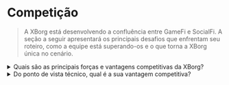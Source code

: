 # Competição

> A XBorg está desenvolvendo a confluência entre GameFi e SocialFi. A seção a seguir apresentará os principais desafios que enfrentam seu roteiro, como a equipe está superando-os e o que torna a XBorg única no cenário.

<details>

<summary>Quais são as principais forças e vantagens competitivas da XBorg?</summary>

**Rede**

O crescimento e a expansão da XBorg são impulsionados por uma rede de assessores e investidores influentes na indústria de jogos e esports. A XBorg Ventures se baseia nessa rede, conectando a equipe às principais blockchains e desenvolvedores de jogos, permitindo que eles criem produtos inovadores e empolgantes.

#### Comunidade

A comunidade da XBorg é composta por mais de 10.000 jogadores ativos, construtores e investidores de GameFi. O conselho e o sistema de governança incluem algumas das mentes mais brilhantes da Web3, garantindo que a XBorg esteja sempre na vanguarda da tecnologia de jogos.

#### Esports e Legitimidade

Como a principal organização de esports da Web3, a XBorg é patrocinada pela Brave Software e está classificada em primeiro lugar nos títulos de esports mais competitivos da Web3. A XBorg é responsável por criar a Xtreme Championship Series (XCS), a primeira e maior liga de esports da Web3.

#### SwissBorg

A XBorg também é auxiliada pela SwissBorg, uma startup que alcançou com sucesso 700.000 usuários. Com contato próximo com executivos de alto escalão, a SwissBorg auxilia no roteiro, execução do produto e networking. A XBorg deve grande parte de seu sucesso ao apoio e orientação da SwissBorg.

</details>

<details>

<summary>Do ponto de vista técnico, qual é a sua vantagem competitiva?</summary>

Do ponto de vista tecnológico, a implementação de uma rede de credenciais no âmbito dos jogos é uma inovação verdadeiramente distintiva. No entanto, é semelhante ao protocolo Lens, que usa dados sociais para construir uma rede. Nossa plataforma, por outro lado, utiliza dados de jogos para estabelecer uma rede de dados específica para jogos. Embora outros empreendimentos, como Galxe, tenham se concentrado na construção de uma rede de credenciais, eles não têm o mesmo foco dedicado aos jogos.

Nossos avanços tecnológicos podem ser atribuídos à nossa integração habilidosa de dados de jogos por meio de várias plataformas de distribuição (incluindo, mas não se limitando a Steam, FaceIt e Riot Games) e à criação de integrações de API personalizadas com jogos. Para diferenciar ainda mais nossa plataforma, desenvolvemos aplicativos proprietários sobre a rede, como o aplicativo de engajamento de fãs, comunidades de jogos descentralizadas e o lançador soulbound, contribuindo para nossa rede de credenciais única.

</details>